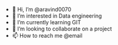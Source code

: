 - 👋 Hi, I’m @aravind0070
- 👀 I’m interested in Data engineering 
- 🌱 I’m currently learning GIT
- 💞️ I’m looking to collaborate on a project 
- 📫 How to reach me @email 

<!---
aravind0070/aravind0070 is a ✨ special ✨ repository because its `README.md` (this file) appears on your GitHub profile.
You can click the Preview link to take a look at your changes.
--->
